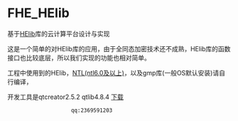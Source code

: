 FHE_HElib
=========

基于<a href="https://github.com/shaih/HElib">HElib</a>库的云计算平台设计与实现

这是一个简单的对HElib库的应用，由于全同态加密技术还不成熟，HElib库的函数接口也比较底层，所以我们实现的功能也相对简单。

工程中使用到的HElib，<a href=http://www.shoup.net/ntl/>NTL(ntl6.0及以上)</a>，以及gmp库(一般OS默认安装)请自行编译，

开发工具是qtcreator2.5.2 qtlib4.8.4 <a href="http://download.qt.io/archive/">下载</a>

						qq:2369591203
